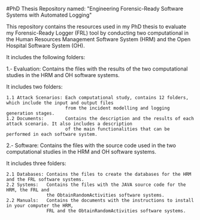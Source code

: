 #PhD Thesis Repository named: "Engineering Forensic-Ready Software Systems with Automated Logging"

This repository contains the resources used in my PhD thesis to evaluate my Forensic-Ready Logger (FRL) tool by conducting two computational in the Human Resources Management Software System (HRM) and the Open Hospital Software System (OH).

It includes the following folders:

1.- Evaluation: Contains the files with the results of the two computational studies in the HRM and OH software systems.

It includes two folders:
```
1.1 Attack Scenarios: Each computational study, contains 12 folders, which include the input and output files
                      from the incident modelling and logging generation stages.
1.2 Documents:        Contains the description and the results of each attack scenario. It also includes a description
                      of the main functionalities that can be performed in each software system.
```

2.- Software: Contains the files with the source code used in the two computational studies in the HRM and OH software systems.

It includes three folders:
```
2.1 Databases: Contains the files to create the databases for the HRM and the FRL software systems. 
2.2 Systems:   Contains the files with the JAVA source code for the HRM, the FRL and
               the ObtainRandomActivities software systems. 
2.2 Manuals:   Contains the documents with the instructions to install in your computer the HRM,
               FRL and the ObtainRandomActivities software systems.
```
